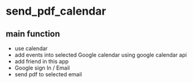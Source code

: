 # send_pdf_calendar

## main function
- use calendar
- add events into selected Google calendar using google calendar api
- add friend in this app
- Google sign In / Email
- send pdf to selected email
